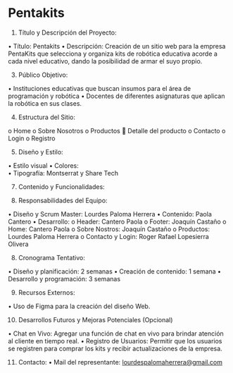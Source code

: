 # Pentakits

1. Título y Descripción del Proyecto:
   
•	Título: Pentakits
•	Descripción: Creación de un sitio web para la empresa PentaKits que selecciona y organiza kits de robótica educativa acorde a cada nivel educativo, dando la posibilidad de armar el suyo propio.

3. Público Objetivo:
   
•	Instituciones educativas que buscan insumos para el área de programación y robótica
•	Docentes de diferentes asignaturas que aplican la robótica en sus clases.

4. Estructura del Sitio:
   
o	Home
o	Sobre Nosotros
o	Productos 
	 Detalle del producto
o	Contacto
o	Login
o	Registro

5. Diseño y Estilo:
   
•	Estilo visual
•	Colores:  
•	Tipografía: Montserrat y Share Tech

7. Contenido y Funcionalidades:

8. Responsabilidades del Equipo:
   
•	Diseño y Scrum Master: Lourdes Paloma Herrera
•	Contenido: Paola Cantero
•	Desarrollo:
o	Header: Cantero Paola
o	Footer: Joaquín Castaño
o	Home: Cantero Paola
o	Sobre Nostros: Joaquín Castaño
o	Productos: Lourdes  Paloma Herrera
o	Contacto y Login: Roger Rafael Lopesierra Olivera

8. Cronograma Tentativo:
   
•	Diseño y planificación: 2 semanas
•	Creación de contenido: 1 semana
•	Desarrollo y programación: 3 semanas

9. Recursos Externos:
   
•	Uso de Figma para la creación del diseño Web.

10. Desarrollos Futuros y Mejoras Potenciales (Opcional)
    
•	Chat en Vivo: Agregar una función de chat en vivo para brindar atención al cliente en tiempo real. 
•	Registro de Usuarios: Permitir que los usuarios se registren para comprar los kits y recibir actualizaciones de la empresa. 

11. Contacto:
•	Mail del representante: lourdespalomaherrera@gmail.com


